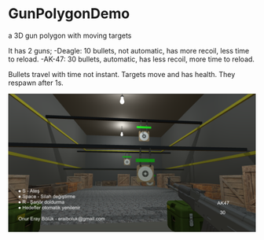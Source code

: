 # GunPolygonDemo
a 3D gun polygon with moving targets

It has 2 guns;
-Deagle: 10 bullets, not automatic, has more recoil, less time to reload.
-AK-47: 30 bullets, automatic, has less recoil, more time to reload.

Bullets travel with time not instant.
Targets move and has health. They respawn after 1s.

![alt text](https://github.com/eraiboluk/GunPolygonDemo/blob/main/Ekran%20g%C3%B6r%C3%BCnt%C3%BCs%C3%BC%202024-03-28%20232020.png)
